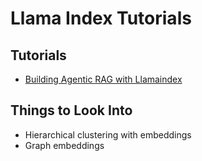 # Llama Index Tutorials

## Tutorials

* [Building Agentic RAG with Llamaindex](https://learn.deeplearning.ai/courses/building-agentic-rag-with-llamaindex/lesson/1/introduction)


## Things to Look Into 

* Hierarchical clustering with embeddings
* Graph embeddings


